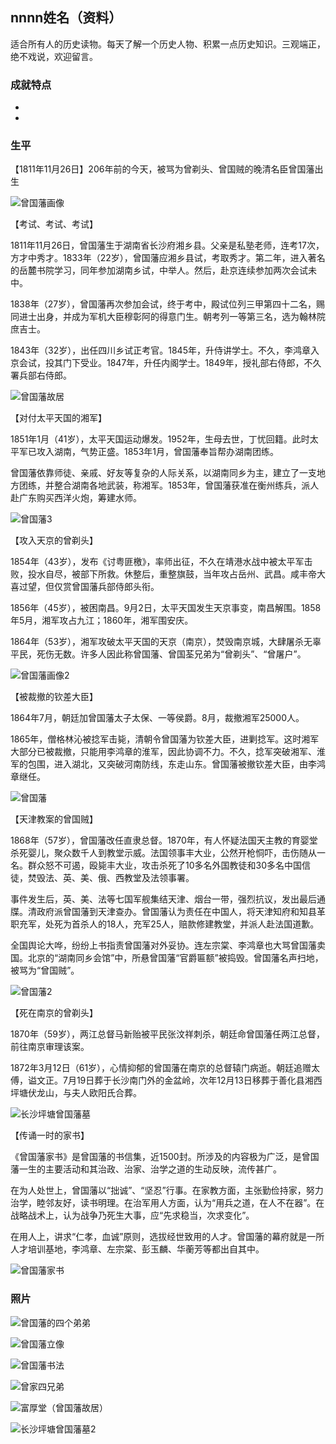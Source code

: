 ## nnnn姓名（资料）

适合所有人的历史读物。每天了解一个历史人物、积累一点历史知识。三观端正，绝不戏说，欢迎留言。  

### 成就特点

- ​
- ​


### 生平

【1811年11月26日】206年前的今天，被骂为曾剃头、曾国贼的晚清名臣曾国藩出生

![曾国藩画像](曾国藩画像.jpeg)



【考试、考试、考试】

1811年11月26日，曾国藩生于湖南省长沙府湘乡县。父亲是私塾老师，连考17次，方才中秀才。1833年（22岁），曾国藩应湘乡县试，考取秀才。第二年，进入著名的岳麓书院学习，同年参加湖南乡试，中举人。然后，赴京连续参加两次会试未中。

1838年（27岁），曾国藩再次参加会试，终于考中，殿试位列三甲第四十二名，赐同进士出身，并成为军机大臣穆彰阿的得意门生。朝考列一等第三名，选为翰林院庶吉士。

1843年（32岁），出任四川乡试正考官。1845年，升侍讲学士。不久，李鸿章入京会试，投其门下受业。1847年，升任内阁学士。1849年，授礼部右侍郎，不久署兵部右侍郎。

![曾国藩故居](曾国藩故居.JPG)

【对付太平天国的湘军】

1851年1月（41岁），太平天国运动爆发。1952年，生母去世，丁忧回籍。此时太平军已攻入湖南，气势正盛。1853年1月，曾国藩奉旨帮办湖南团练。

曾国藩依靠师徒、亲戚、好友等复杂的人际关系，以湖南同乡为主，建立了一支地方团练，并整合湖南各地武装，称湘军。1853年，曾国藩获准在衡州练兵，派人赴广东购买西洋火炮，筹建水师。

![曾国藩3](曾国藩3.jpeg)

【攻入天京的曾剃头】

1854年（43岁），发布《讨粤匪檄》，率师出征，不久在靖港水战中被太平军击败，投水自尽，被部下所救。休整后，重整旗鼓，当年攻占岳州、武昌。咸丰帝大喜过望，但仅赏曾国藩兵部侍郎头衔。

1856年（45岁），被困南昌。9月2日，太平天国发生天京事变，南昌解围。1858年5月，湘军攻占九江；1860年，湘军围安庆。

1864年（53岁），湘军攻破太平天国的天京（南京），焚毁南京城，大肆屠杀无辜平民，死伤无数。许多人因此称曾国藩、曾国荃兄弟为“曾剃头”、“曾屠户”。

![曾国藩画像2](曾国藩画像2.jpeg)

【被裁撤的钦差大臣】

1864年7月，朝廷加曾国藩太子太保、一等侯爵。8月，裁撤湘军25000人。

1865年，僧格林沁被捻军击毙，清朝令曾国藩为钦差大臣，进剿捻军。这时湘军大部分已被裁撤，只能用李鸿章的淮军，因此协调不力。不久，捻军突破湘军、淮军的包围，进入湖北，又突破河南防线，东走山东。曾国藩被撤钦差大臣，由李鸿章继任。

![曾国藩](曾国藩.png)

【天津教案的曾国贼】

1868年（57岁），曾国藩改任直隶总督。1870年，有人怀疑法国天主教的育婴堂杀死婴儿，聚众数千人到教堂示威。法国领事丰大业，公然开枪恫吓，击伤随从一名。群众怒不可遏，殴毙丰大业，攻击杀死了10多名外国教徒和30多名中国信徒，焚毁法、英、美、俄、西教堂及法领事署。

事件发生后，英、美、法等七国军舰集结天津、烟台一带，强烈抗议，发出最后通牒。清政府派曾国藩到天津查办。曾国藩认为责任在中国人，将天津知府和知县革职充军，处死为首杀人的18人，充军25人，赔款修建教堂，并派人赴法国道歉。

全国舆论大哗，纷纷上书指责曾国藩对外妥协。连左宗棠、李鸿章也大骂曾国藩卖国。北京的“湖南同乡会馆”中，所悬曾国藩“官爵匾额”被捣毁。曾国藩名声扫地，被骂为“曾国贼”。

![曾国藩2](曾国藩2.jpg)



【死在南京的曾剃头】

1870年（59岁），两江总督马新贻被平民张汶祥刺杀，朝廷命曾国藩任两江总督，前往南京审理该案。

1872年3月12日（61岁），心情抑郁的曾国藩在南京的总督辕门病逝。朝廷追赠太傅，谥文正。7月19日葬于长沙南门外的金盆岭，次年12月13日移葬于善化县湘西坪塘伏龙山，与夫人欧阳氏合葬。

![长沙坪塘曾国藩墓](长沙坪塘曾国藩墓.JPG)

【传诵一时的家书】

《曾国藩家书》是曾国藩的书信集，近1500封。所涉及的内容极为广泛，是曾国藩一生的主要活动和其治政、治家、治学之道的生动反映，流传甚广。

在为人处世上，曾国藩以“拙诚”、“坚忍”行事。在家教方面，主张勤俭持家，努力治学，睦邻友好，读书明理。在治军用人方面，认为“用兵之道，在人不在器”。在战略战术上，认为战争乃死生大事，应“先求稳当，次求变化”。

在用人上，讲求“仁孝，血诚”原则，选拔经世致用的人才。曾国藩的幕府就是一所人才培训基地，李鸿章、左宗棠、彭玉麟、华蘅芳等都出自其中。

![曾国藩家书](曾国藩家书.jpg)

### 照片







![曾国藩的四个弟弟](曾国藩的四个弟弟.jpg)









![曾国藩立像](曾国藩立像.jpg)

![曾国藩书法](曾国藩书法.jpg)

![曾家四兄弟](曾家四兄弟.JPG)

![富厚堂（曾国藩故居）](富厚堂（曾国藩故居）.jpg)



![长沙坪塘曾国藩墓2](长沙坪塘曾国藩墓2.jpg)